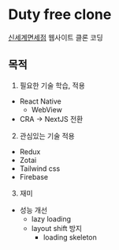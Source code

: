 # Duty free clone
[신세계면세점](https://www.ssgdfs.com/kr/main) 웹사이트 클론 코딩

## 목적
1. 필요한 기술 학습, 적용
- React Native
  - WebView
- CRA -> NextJS 전환

2. 관심있는 기술 적용
- Redux
- Zotai
- Tailwind css
- Firebase

3. 재미
- 성능 개선
  - lazy loading
  - layout shift 방지
    - loading skeleton
